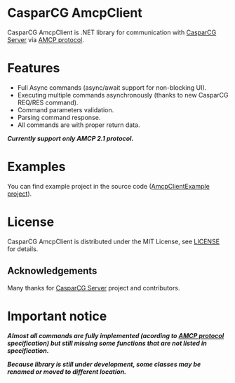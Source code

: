 # CasparCG AmcpClient
CasparCG AmcpClient is .NET library for communication with [CasparCG Server](https://github.com/CasparCG/Server) via [AMCP protocol](http://casparcg.com/wiki/CasparCG_2.1_AMCP_Protocol).

# Features
* Full Async commands (async/await support for non-blocking UI).
* Executing multiple commands asynchronously (thanks to new CasparCG REQ/RES command).
* Command parameters validation.
* Parsing command response.
* All commands are with proper return data.

**_Currently support only AMCP 2.1 protocol._**

# Examples
You can find example project in the source code ([AmcpClientExample project](https://github.com/StilSoft/CasparCG.AmcpClient/tree/master/AmcpClientExample)).

# License
CasparCG AmcpClient is distributed under the MIT License, see [LICENSE](LICENSE?raw=true) for details.

## Acknowledgements
Many thanks for [CasparCG Server](https://github.com/CasparCG/Server) project and contributors.

# Important notice
**_Almost all commands are fully implemented (acording to [AMCP protocol](http://casparcg.com/wiki/CasparCG_2.1_AMCP_Protocol) specification) but still missing some functions that are not listed in specification._**

**_Because library is still under development, some classes may be renamed or moved to different location._**
